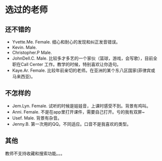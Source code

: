 # 选过的老师
## 还不错的
* Yvette.Me. Female. 细心和耐心的发现和纠正发音错误。
* Kevin. Male.
* Christopher.P Male.
* JohnDell.C. Male. 比较多才多艺的一个家伙（篮球，游戏，会写歌），目前全职在Call Center 工作。教学的时候，特别喜欢让你造句。
* Kaye.Ar. Female. 比较年前亲切的老师。在亚洲的某个东八区国家(菲律宾或马来西亚)。

## 不怎样的
* Jem.Lyn. Female. 试听的时候是娃娃音，上课时感受不到。背景有鸡叫。
* Anni. Female. 不是在app里打开课件，需要自己打开。亏的我有双屏~
* Usef. Male. 背景有杂音。
* Jenny.B. 第一次用的QQ。不同适应。口音不是我喜欢的类型。

## 其他
教师不支持收藏和搜索功能。。。
